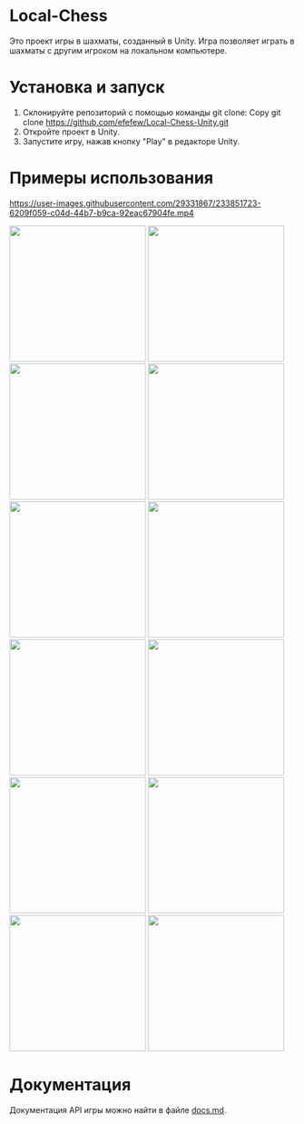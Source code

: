 # Local-Chess
Это проект игры в шахматы, созданный в Unity. Игра позволяет играть в шахматы с другим игроком на локальном компьютере.
# Установка и запуск
1.  Склонируйте репозиторий с помощью команды git clone: 
Copy git clone https://github.com/efefew/Local-Chess-Unity.git
2.  Откройте проект в Unity.
3.  Запустите игру, нажав кнопку "Play" в редакторе Unity.
# Примеры использования
https://user-images.githubusercontent.com/29331867/233851723-6209f059-c04d-44b7-b9ca-92eac67904fe.mp4

<img src="https://user-images.githubusercontent.com/29331867/224493597-61ab2cee-77e8-44b9-b634-2fd4a3d083dc.png" width="240"> <img src="https://user-images.githubusercontent.com/29331867/224493599-65c92712-6905-47ef-bea8-d90d7094fe57.png" width="240"> <img src="https://user-images.githubusercontent.com/29331867/224493601-56a68f4f-e829-4ea0-8569-d510aa9a1d20.png" width="240"> <img src="https://user-images.githubusercontent.com/29331867/224493603-93034beb-95a7-4c4d-8416-2b90759df27a.png" width="240"> <img src="https://user-images.githubusercontent.com/29331867/224493604-af190e64-a0ec-4a2e-bd3c-959c97257277.png" width="240"> <img src="https://user-images.githubusercontent.com/29331867/224493612-5d112111-1e16-4c9c-b2bb-69613b985128.png" width="240"> <img src="https://user-images.githubusercontent.com/29331867/224493613-c8de6b34-0a33-4132-aa26-01db280c97c1.png" width="240"> <img src="https://user-images.githubusercontent.com/29331867/224493615-c79534cf-62c0-43ed-a902-a72100969c87.png" width="240"> <img src="https://user-images.githubusercontent.com/29331867/224493618-d71fdbea-6b7c-4ac2-b4fb-a800fb6cba4c.png" width="240"> <img src="https://user-images.githubusercontent.com/29331867/224493621-ef7b1e3f-14b4-4a3b-a101-e74b51d78a88.png" width="240"> <img src="https://user-images.githubusercontent.com/29331867/224493624-1c5fe8ab-f437-444f-93e1-d06a53642be5.png" width="240"> <img src="https://user-images.githubusercontent.com/29331867/224493625-4ec974fe-59a1-48ac-a321-cd2e98a6fb3b.png" width="240">
# Документация
Документация API игры можно найти в файле [docs.md](https://github.com/efefew/Local-Chess/blob/main/docs.md).
